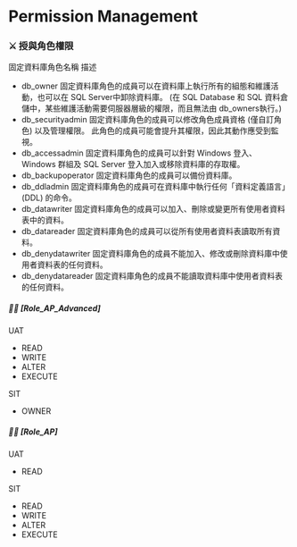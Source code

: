 ﻿# Permission Management


### ⚔ 授與角色權限

固定資料庫角色名稱	描述
- db_owner 固定資料庫角色的成員可以在資料庫上執行所有的組態和維護活動，也可以在 SQL Server中卸除資料庫。 (在 SQL Database 和 SQL 資料倉儲中，某些維護活動需要伺服器層級的權限，而且無法由 db_owners執行。)
- db_securityadmin 固定資料庫角色的成員可以修改角色成員資格 (僅自訂角色) 以及管理權限。 此角色的成員可能會提升其權限，因此其動作應受到監視。
- db_accessadmin 固定資料庫角色的成員可以針對 Windows 登入、Windows 群組及 SQL Server 登入加入或移除資料庫的存取權。
- db_backupoperator 固定資料庫角色的成員可以備份資料庫。
- db_ddladmin 固定資料庫角色的成員可在資料庫中執行任何「資料定義語言」(DDL) 的命令。
- db_datawriter 固定資料庫角色的成員可以加入、刪除或變更所有使用者資料表中的資料。
- db_datareader 固定資料庫角色的成員可以從所有使用者資料表讀取所有資料。
- db_denydatawriter 固定資料庫角色的成員不能加入、修改或刪除資料庫中使用者資料表的任何資料。
- db_denydatareader 固定資料庫角色的成員不能讀取資料庫中使用者資料表的任何資料。

##### 🐱‍👤 [Role_AP_Advanced]

UAT

* READ
* WRITE
* ALTER
* EXECUTE

SIT

* OWNER

##### 🐱‍👓 [Role_AP]

UAT

* READ
    
SIT

* READ
* WRITE
* ALTER
* EXECUTE
